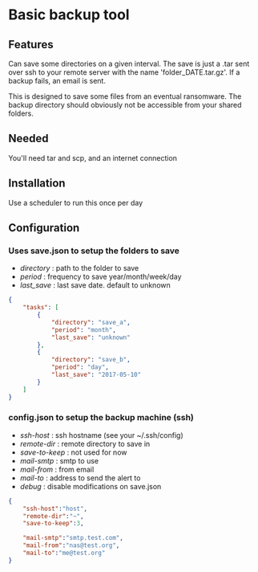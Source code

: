 # Basic backup tool

## Features

Can save some directories on a given interval. The save is just a .tar sent over
ssh to your remote server with the name 'folder_DATE.tar.gz'.
If a backup fails, an email is sent.

This is designed to save some files from an eventual ransomware.
The backup directory should obviously not be accessible from your shared folders.

## Needed

You'll need tar and scp, and an internet connection

## Installation

Use a scheduler to run this once per day

## Configuration

### Uses save.json to setup the folders to save

 * *directory* : path to the folder to save
 * *period*    : frequency to save year/month/week/day
 * *last_save* : last save date. default to unknown

```json
{
    "tasks": [
        {
            "directory": "save_a",
            "period": "month",
            "last_save": "unknown"
        },
        {
            "directory": "save_b",
            "period": "day",
            "last_save": "2017-05-10"
        }
    ]
}
```

### config.json to setup the backup machine (ssh)

 * *ssh-host*     : ssh hostname (see your ~/.ssh/config)
 * *remote-dir*   : remote directory to save in
 * *save-to-keep* : not used for now
 * *mail-smtp*    : smtp to use
 * *mail-from*    : from email
 * *mail-to*      : address to send the alert to
 * *debug*        : disable modifications on save.json

```json
{
    "ssh-host":"host",
    "remote-dir":"~",
    "save-to-keep":3,

    "mail-smtp":"smtp.test.com",
    "mail-from":"nas@test.org",
    "mail-to":"me@test.org"
}
```

